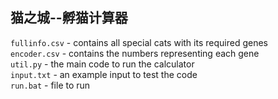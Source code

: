 ## 猫之城--孵猫计算器

`fullinfo.csv` - contains all special cats with its required genes\
`encoder.csv` - contains the numbers representing each gene\
`util.py` - the main code to run the calculator\
`input.txt` - an example input to test the code\
`run.bat` - file to run
